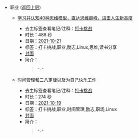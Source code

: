 - 职业 ([返回上层](../))
    - [学习并认知40种思维模型，直达思维巅峰，进击人生新高度](https://www.bilibili.com/video/BV1qR4y1J7Ku)
        - 去主标签查看笔记/注释：[打卡挑战](../markmap/打卡挑战.html)
        - 时长：488 秒
        - 日期：[2021-10-21](../markmap/202110.html)
        - 标签：打卡挑战,职业,励志,Linux,思维,读书分享
        - [封面](http://i2.hdslb.com/bfs/archive/442b8fc6c12aec1b0d0f093ae83ed56046b83c50.jpg)
        - 简介：
            > "-"

    - [时间管理和二八定律以及为自己快乐工作](https://www.bilibili.com/video/BV1RT4y1o7LA)
        - 去主标签查看笔记/注释：[打卡挑战](../markmap/打卡挑战.html)
        - 时长：274 秒
        - 日期：[2021-10-19](../markmap/202110.html)
        - 标签：打卡挑战,职业,时间管理,励志,职场,Linux
        - [封面](http://i0.hdslb.com/bfs/archive/f31abaaaf51ce0770912323d8efecba61a71861e.jpg)
        - 简介：
            > "-"

